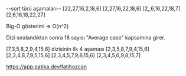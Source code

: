 --sort türü aşamaları--
[22,27,16,2,18,6]
[2,27,16,22,18,6]
[2,,6,16,22,18,7]
[2,6,16,18,22,27]

Big-O gösterimi => O(n^2)

Dizi sıralandıktan sonra 18 sayısı "Average case" kapsamına girer. 

[7,3,5,8,2,9,4,15,6] dizisinin ilk 4 aşaması
[2,3,5,8,7,9,4,15,6]
[2,3,4,8,7,9,5,15,6]
[2,3,4,5,7,9,8,15,6]
[2,3,4,5,6,9,8,15,7]

https://app.patika.dev/fatihozcan
